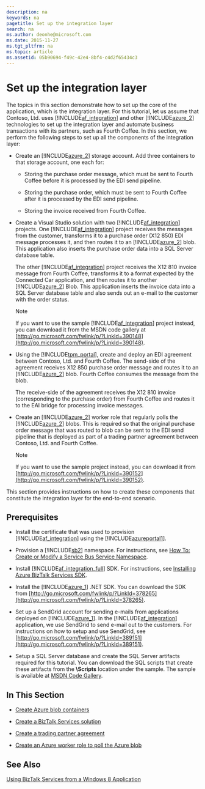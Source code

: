 ```yaml
---
description: na
keywords: na
pagetitle: Set up the integration layer
search: na
ms.author: deonhe@microsoft.com
ms.date: 2015-11-27
ms.tgt_pltfrm: na
ms.topic: article
ms.assetid: 05b90694-f49c-42e4-8bf4-c4d2f65434c3
---
```

# Set up the integration layer
The topics in this section demonstrate how to set up the core of the application, which is the integration layer. For this tutorial, let us assume that Contoso, Ltd. uses [!INCLUDE[af_integration](/Token/af_integration_md.md)] and other [!INCLUDE[azure_2](/Token/azure_2_md.md)] technologies to set up the integration layer and automate business transactions with its partners, such as Fourth Coffee. In this section, we perform the following steps to set up all the components of the integration layer:

- Create an [!INCLUDE[azure_2](/Token/azure_2_md.md)] storage account. Add three containers to that storage account, one each for:

   - Storing the purchase order message, which must be sent to Fourth Coffee before it is processed by the EDI send pipeline.

   - Storing the purchase order, which must be sent to Fourth Coffee after it is processed by the EDI send pipeline.

   - Storing the invoice received from Fourth Coffee.

- Create a Visual Studio solution with two [!INCLUDE[af_integration](/Token/af_integration_md.md)] projects. One [!INCLUDE[af_integration](/Token/af_integration_md.md)] project receives the messages from the customer, transforms it to a purchase order (X12 850) EDI message processes it, and then routes it to an [!INCLUDE[azure_2](/Token/azure_2_md.md)] blob. This application also inserts the purchase order data into a SQL Server database table.

   The other [!INCLUDE[af_integration](/Token/af_integration_md.md)] project receives the X12 810 invoice message from Fourth Coffee, transforms it to a format expected by the Connected Car application, and then routes it to another [!INCLUDE[azure_2](/Token/azure_2_md.md)] Blob. This application inserts the invoice data into a SQL Server database table and also sends out an e-mail to the customer with the order status.

   > [!NOTE]
   > If you want to use the sample [!INCLUDE[af_integration](/Token/af_integration_md.md)] project instead, you can download it from the MSDN code gallery at [http://go.microsoft.com/fwlink/p/?LinkId=390148](http://go.microsoft.com/fwlink/p/?LinkId=390148).

- Using the [!INCLUDE[tpm_portal](/Token/tpm_portal_md.md)], create and deploy an EDI agreement between Contoso, Ltd. and Fourth Coffee. The send-side of the agreement receives X12 850 purchase order message and routes it to an [!INCLUDE[azure_2](/Token/azure_2_md.md)] blob. Fourth Coffee consumes the message from the blob.

   The receive-side of the agreement receives the X12 810 invoice (corresponding to the purchase order) from Fourth Coffee and routes it to the EAI bridge for processing invoice messages.

- Create an [!INCLUDE[azure_2](/Token/azure_2_md.md)] worker role that regularly polls the [!INCLUDE[azure_2](/Token/azure_2_md.md)] blobs. This is required so that the original purchase order message that was routed to blob can be sent to the EDI send pipeline that is deployed as part of a trading partner agreement between Contoso, Ltd. and Fourth Coffee.

   > [!NOTE]
   > If you want to use the sample project instead, you can download it from [http://go.microsoft.com/fwlink/p/?LinkId=390152](http://go.microsoft.com/fwlink/p/?LinkId=390152).

This section provides instructions on how to create these components that constitute the integration layer for the end-to-end scenario.

## Prerequisites

- Install the certificate that was used to provision [!INCLUDE[af_integration](/Token/af_integration_md.md)] using the [!INCLUDE[azureportal1](/Token/azureportal1_md.md)].

- Provision a [!INCLUDE[sb2](/Token/sb2_md.md)] namespace. For instructions, see [How To: Create or Modify a Service Bus Service Namespace](http://msdn.microsoft.com/library/windowsazure/hh690931.aspx).

- Install [!INCLUDE[af_integration_full](/Token/af_integration_full_md.md)] SDK. For instructions, see [Installing Azure BizTalk Services SDK](http://msdn.microsoft.com/library/windowsazure/hh689760.aspx).

- Install the [!INCLUDE[azure_1](/Token/azure_1_md.md)] .NET SDK. You can download the SDK from [http://go.microsoft.com/fwlink/p/?LinkId=378265](http://go.microsoft.com/fwlink/p/?LinkId=378265).

- Set up a SendGrid account for sending e-mails from applications deployed on [!INCLUDE[azure_1](/Token/azure_1_md.md)]. In the [!INCLUDE[af_integration](/Token/af_integration_md.md)] application, we use SendGrid to send e-mail out to the customers. For instructions on how to setup and use SendGrid, see [http://go.microsoft.com/fwlink/p/?LinkId=389151](http://go.microsoft.com/fwlink/p/?LinkId=389151).

- Setup a SQL Server database and create the SQL Server artifacts required for this tutorial. You can download the SQL scripts that create these artifacts from the **\Scripts** location under the sample. The sample is available at [MSDN Code Gallery](http://go.microsoft.com/fwlink/p/?LinkId=324220).

## In This Section

- [Create Azure blob containers](/Topic/Create_Azure_blob_containers.md)

- [Create a BizTalk Services solution](/Topic/Create_a_BizTalk_Services_solution.md)

- [Create a trading partner agreement](/Topic/Create_a_trading_partner_agreement.md)

- [Create an Azure worker role to poll the Azure blob](/Topic/Create_an_Azure_worker_role_to_poll_the_Azure_blob.md)

## See Also
[Using BizTalk Services from a Windows 8 Application](/Topic/Using_BizTalk_Services_from_a_Windows_8_Application.md)

